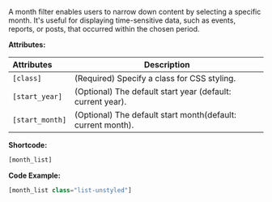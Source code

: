 A month filter enables users to narrow down content by selecting a specific month. It's useful for displaying time-sensitive data, such as events, reports, or posts, that occurred within the chosen period.

**Attributes:**

**Attributes** | **Description** 
:--- | ---
```[class]``` | (Required) Specify a class for CSS styling.
```[start_year]```| (Optional) The default start year (default: current year).
```[start_month]```| (Optional) The default start month(default: current month).

**Shortcode:**

```js
[month_list]
```
**Code Example:**

```js
[month_list class="list-unstyled"]
```